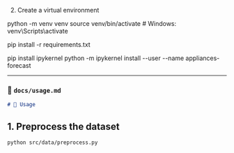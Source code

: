 2. Create a virtual environment

python -m venv venv
source venv/bin/activate  # Windows: venv\Scripts\activate

pip install -r requirements.txt

pip install ipykernel
python -m ipykernel install --user --name appliances-forecast


---

### 📝 `docs/usage.md`

```markdown
# 🚀 Usage
```
## 1. Preprocess the dataset

```bash
python src/data/preprocess.py
```